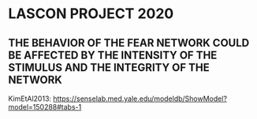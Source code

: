 # LASCON PROJECT 2020
## THE BEHAVIOR OF THE FEAR NETWORK COULD BE AFFECTED BY THE INTENSITY OF THE STIMULUS AND THE INTEGRITY OF THE NETWORK

KimEtAl2013: https://senselab.med.yale.edu/modeldb/ShowModel?model=150288#tabs-1
